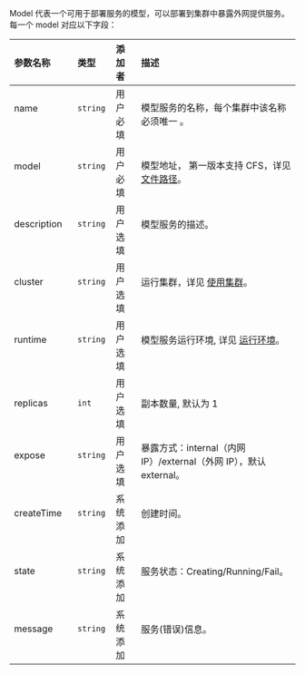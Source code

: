 Model 代表一个可用于部署服务的模型，可以部署到集群中暴露外网提供服务。每一个 model 对应以下字段：

| 参数名称              | 类型      | 添加者    | 描述                                                     |
| :--------------------| :-------- | :------- | :----------------                                        |
| name                 |`string`   | 用户必填  | 模型服务的名称，每个集群中该名称必须唯一 。                   |
| model                |`string`   | 用户必填  | 模型地址， 第一版本支持 CFS，详见 [文件路径](https://cloud.tencent.com/document/product/851/17318)。       |
| description          |`string`   | 用户选填  | 模型服务的描述。                                            |
| cluster              |`string`   | 用户选填  | 运行集群，详见 [使用集群](https://cloud.tencent.com/document/product/851/17317)。                        |
| runtime              |`string`   | 用户选填  | 模型服务运行环境, 详见 [运行环境](https://cloud.tencent.com/document/product/851/17320)。                 |
| replicas             |`int`      | 用户选填  | 副本数量, 默认为 1                                        |
| expose               |`string`   | 用户选填  | 暴露方式：internal（内网 IP）/external（外网 IP），默认 external。|
| createTime           |`string`   | 系统添加  | 创建时间。                                                 |
| state                |`string`   | 系统添加  | 服务状态：Creating/Running/Fail。                          |
| message              |`string`   | 系统添加  | 服务(错误)信息。                                            |
